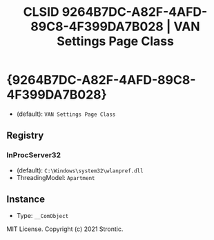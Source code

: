 ﻿---
title: "CLSID 9264B7DC-A82F-4AFD-89C8-4F399DA7B028 | VAN Settings Page Class"
excerpt: What is COM-Object CLSID 9264B7DC-A82F-4AFD-89C8-4F399DA7B028?
---

# {9264B7DC-A82F-4AFD-89C8-4F399DA7B028}

* (default): `VAN Settings Page Class`

## Registry


### InProcServer32

* (default): `C:\Windows\system32\wlanpref.dll`
* ThreadingModel: `Apartment`

## Instance

* Type: `__ComObject`

MIT License. Copyright (c) 2021 Strontic.


